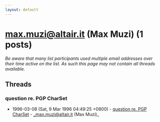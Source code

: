 ```yaml
---
layout: default
---
```


# max.muzi@altair.it (Max Muzi) (1 posts)

_Be aware that many list participants used multiple email addresses over their time active on the list. As such this page may not contain all threads available._

## Threads

### question re. PGP CharSet
+ 1996-03-08 (Sat, 9 Mar 1996 04:49:25 +0800) - [question re. PGP CharSet](/archive/1996/03/7b3b2307c17e425f552819c2fc32fd0e5cc84870a234efada4ed57fed2810529) - _max.muzi@altair.it (Max Muzi)_

